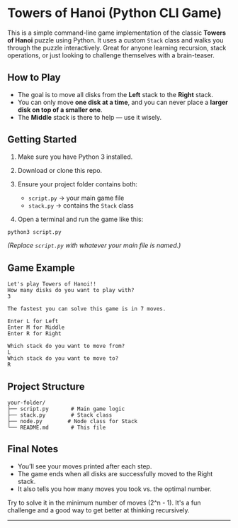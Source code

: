 # Towers of Hanoi (Python CLI Game)

This is a simple command-line game implementation of the classic **Towers of Hanoi** puzzle using Python. It uses a custom `Stack` class and walks you through the puzzle interactively. Great for anyone learning recursion, stack operations, or just looking to challenge themselves with a brain-teaser.

## How to Play

- The goal is to move all disks from the **Left** stack to the **Right** stack.
- You can only move **one disk at a time**, and you can never place a **larger disk on top of a smaller one**.
- The **Middle** stack is there to help — use it wisely.

## Getting Started

1. Make sure you have Python 3 installed.
2. Download or clone this repo.
3. Ensure your project folder contains both:
   - `script.py` → your main game file
   - `stack.py` → contains the `Stack` class

4. Open a terminal and run the game like this:

```bash
python3 script.py
```

_(Replace `script.py` with whatever your main file is named.)_

## Game Example

```text
Let's play Towers of Hanoi!!
How many disks do you want to play with?
3

The fastest you can solve this game is in 7 moves.

Enter L for Left  
Enter M for Middle  
Enter R for Right

Which stack do you want to move from?  
L  
Which stack do you want to move to?  
R
```

## Project Structure

```
your-folder/
├── script.py       # Main game logic
├── stack.py        # Stack class
├── node.py        # Node class for Stack
└── README.md       # This file
```

## Final Notes

- You’ll see your moves printed after each step.
- The game ends when all disks are successfully moved to the Right stack.
- It also tells you how many moves you took vs. the optimal number.

Try to solve it in the minimum number of moves (2^n - 1). It's a fun challenge and a good way to get better at thinking recursively.

---
